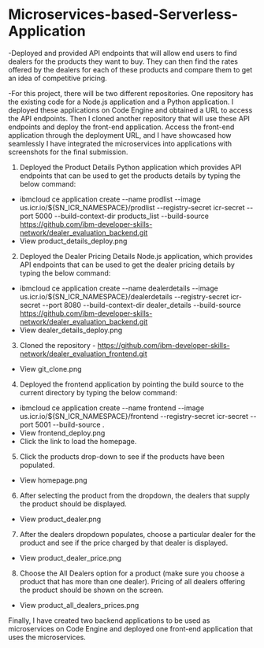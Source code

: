 # Microservices-based-Serverless-Application

-Deployed and provided API endpoints that will allow end users to find dealers for the products they want to buy. They can then find the rates offered by the dealers for each of these products and compare them to get an idea of competitive pricing.

-For this project, there will be two different repositories. One repository has the existing code for a Node.js application and a Python application. I deployed these applications on Code Engine and obtained a URL to access the API endpoints. Then I cloned another repository that will use these API endpoints and deploy the front-end application. Access the front-end application through the deployment URL, and I have showcased how seamlessly I have integrated the microservices into applications with screenshots for the final submission.

1) Deployed the Product Details Python application which provides API endpoints that can be used to get the products details by typing the below command:
- ibmcloud ce application create --name prodlist --image us.icr.io/${SN_ICR_NAMESPACE}/prodlist --registry-secret icr-secret --port 5000 --build-context-dir products_list --build-source https://github.com/ibm-developer-skills-network/dealer_evaluation_backend.git
- View product_details_deploy.png

2) Deployed the Dealer Pricing Details Node.js application, which provides API endpoints that can be used to get the dealer pricing details by typing the below command:
- ibmcloud ce application create --name dealerdetails --image us.icr.io/${SN_ICR_NAMESPACE}/dealerdetails --registry-secret icr-secret --port 8080 --build-context-dir dealer_details --build-source https://github.com/ibm-developer-skills-network/dealer_evaluation_backend.git
- View dealer_details_deploy.png

3) Cloned the repository - https://github.com/ibm-developer-skills-network/dealer_evaluation_frontend.git
- View git_clone.png

4) Deployed the frontend application by pointing the build source to the current directory by typing the below command:
- ibmcloud ce application create --name frontend --image us.icr.io/${SN_ICR_NAMESPACE}/frontend --registry-secret icr-secret --port 5001 --build-source .
- View frontend_deploy.png
- Click the link to load the homepage.

5) Click the products drop-down to see if the products have been populated.
- View homepage.png

6) After selecting the product from the dropdown, the dealers that supply the product should be displayed.
- View product_dealer.png

7) After the dealers dropdown populates, choose a particular dealer for the product and see if the price charged by that dealer is displayed.
- View product_dealer_price.png

8) Choose the All Dealers option for a product (make sure you choose a product that has more than one dealer). Pricing of all dealers offering the product should be shown on the screen.
- View product_all_dealers_prices.png

Finally, I have created two backend applications to be used as microservices on Code Engine and deployed one front-end application that uses the microservices.
